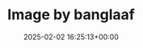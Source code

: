 ---
archive_date: 2025-02-07
code: DFk7nKQTRRi
date: 2025-02-02 16:25:13+00:00
id: '3559231781344187490'
layout: post
media:
- id: '3559231781344187490'
  type: image
  url: media/DFk7nKQTRRi/3559231781344187490.jpg
permalink: /p/DFk7nKQTRRi/
thumbnail: media/DFk7nKQTRRi/3559231781344187490.jpg
title: Image by banglaaf
---